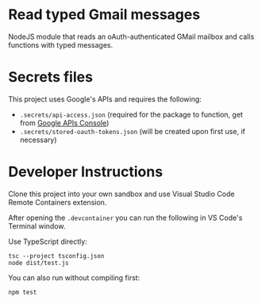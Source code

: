 # Read typed Gmail messages

NodeJS module that reads an oAuth-authenticated GMail mailbox and calls functions with typed messages.

# Secrets files

This project uses Google's APIs and requires the following:

* `.secrets/api-access.json` (required for the package to function, get from [Google APIs Console](https://console.developers.google.com/))
* `.secrets/stored-oauth-tokens.json` (will be created upon first use, if necessary)

# Developer Instructions

Clone this project into your own sandbox and use Visual Studio Code Remote Containers extension.

After opening the `.devcontainer` you can run the following in VS Code's Terminal window.

Use TypeScript directly:

    tsc --project tsconfig.json
    node dist/test.js

You can also run without compiling first:

    npm test

